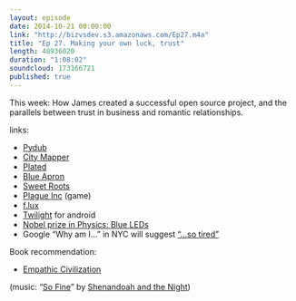 ```yaml
---
layout: episode
date: 2014-10-21 00:00:00
link: "http://bizvsdev.s3.amazonaws.com/Ep27.m4a"
title: "Ep 27. Making your own luck, trust"
length: 48936020
duration: "1:08:02"
soundcloud: 173166721
published: true
---
```


This week: How James created a successful open source project, and the parallels between trust in business and romantic relationships.

links:

- [Pydub](http://pydub.com)
- [City Mapper](https://citymapper.com/)
- [Plated](https://www.plated.com)
- [Blue Apron](http://www.blueapron.com)
- [Sweet Roots](http://www.sweetrootsnyc.com)
- [Plague Inc](http://www.ndemiccreations.com/en/22-plague-inc) (game)
- [f.lux](https://justgetflux.com)
- [Twilight](https://play.google.com/store/apps/details?id=com.urbandroid.lux&hl=en) for android
- [Nobel prize in Physics: Blue LEDs](http://www.bbc.com/news/science-environment-29518521)
- Google “Why am I…” in NYC will suggest [“…so tired”](http://www.huffingtonpost.com/arianna-huffington/heres-what-happens-when-you-type-why-am-into-google-in-new-york_b_5612820.html)

Book recommendation:

- [Empathic Civilization](http://empathiccivilization.com)

(music: “[So Fine](http://shenandoahandthenight.com/track/so-fine)” by [Shenandoah and the Night](http://shenandoahandthenight.com))
